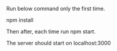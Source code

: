 Run below command only the first time.

npm install

Then after, each time run npm start.

The server should start on localhost:3000